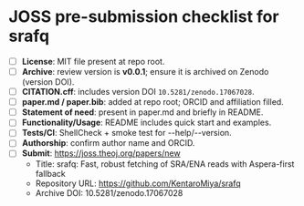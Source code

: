 # JOSS pre-submission checklist for srafq

- [ ] **License**: MIT file present at repo root.
- [ ] **Archive**: review version is **v0.0.1**; ensure it is archived on Zenodo (version DOI).
- [ ] **CITATION.cff**: includes version DOI `10.5281/zenodo.17067028`.
- [ ] **paper.md / paper.bib**: added at repo root; ORCID and affiliation filled.
- [ ] **Statement of need**: present in paper.md and briefly in README.
- [ ] **Functionality/Usage**: README includes quick start and examples.
- [ ] **Tests/CI**: ShellCheck + smoke test for --help/--version.
- [ ] **Authorship**: confirm author name and ORCID.
- [ ] **Submit**: https://joss.theoj.org/papers/new
  - Title: srafq: Fast, robust fetching of SRA/ENA reads with Aspera-first fallback
  - Repository URL: https://github.com/KentaroMiya/srafq
  - Archive DOI: 10.5281/zenodo.17067028
